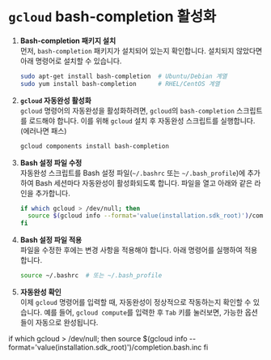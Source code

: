 # `gcloud` bash-completion 활성화

1. **Bash-completion 패키지 설치**  
   먼저, `bash-completion` 패키지가 설치되어 있는지 확인합니다. 설치되지 않았다면 아래 명령어로 설치할 수 있습니다.

   ```bash
   sudo apt-get install bash-completion  # Ubuntu/Debian 계열
   sudo yum install bash-completion      # RHEL/CentOS 계열
   ```

2. **`gcloud` 자동완성 활성화**  
   `gcloud` 명령어의 자동완성을 활성화하려면, `gcloud`의 `bash-completion` 스크립트를 로드해야 합니다. 이를 위해 `gcloud` 설치 후 자동완성 스크립트를 실행합니다.
   (에러나면 패스)

   ```bash
   gcloud components install bash-completion
   ```

4. **Bash 설정 파일 수정**  
   자동완성 스크립트를 Bash 설정 파일(`~/.bashrc` 또는 `~/.bash_profile`)에 추가하여 Bash 세션마다 자동완성이 활성화되도록 합니다. 파일을 열고 아래와 같은 라인을 추가합니다.

   ```bash
   if which gcloud > /dev/null; then
     source $(gcloud info --format='value(installation.sdk_root)')/completion.bash.inc
   fi
   ```

5. **Bash 설정 파일 적용**  
   파일을 수정한 후에는 변경 사항을 적용해야 합니다. 아래 명령어를 실행하여 적용합니다.

   ```bash
   source ~/.bashrc  # 또는 ~/.bash_profile
   ```

6. **자동완성 확인**  
   이제 `gcloud` 명령어를 입력할 때, 자동완성이 정상적으로 작동하는지 확인할 수 있습니다. 예를 들어, `gcloud compute`를 입력한 후 `Tab` 키를 눌러보면, 가능한 옵션들이 자동으로 완성됩니다.



if which gcloud > /dev/null; then
  source $(gcloud info --format='value(installation.sdk_root)')/completion.bash.inc
fi
